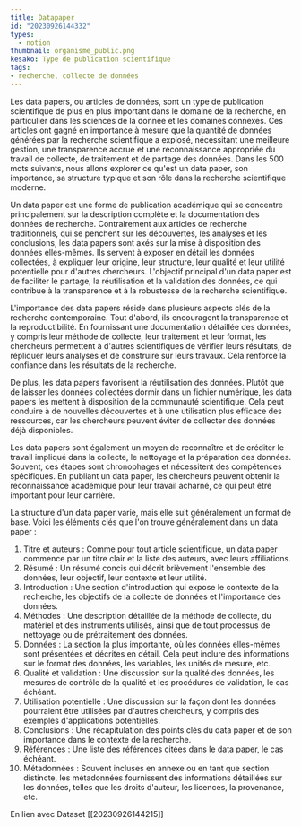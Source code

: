 ```yaml
---
title: Datapaper
id: "20230926144332"
types:
  - notion
thumbnail: organisme_public.png
kesako: Type de publication scientifique
tags:
- recherche, collecte de données 
---
```


Les data papers, ou articles de données, sont un type de publication scientifique de plus en plus important dans le domaine de la recherche, en particulier dans les sciences de la donnée et les domaines connexes. Ces articles ont gagné en importance à mesure que la quantité de données générées par la recherche scientifique a explosé, nécessitant une meilleure gestion, une transparence accrue et une reconnaissance appropriée du travail de collecte, de traitement et de partage des données. Dans les 500 mots suivants, nous allons explorer ce qu'est un data paper, son importance, sa structure typique et son rôle dans la recherche scientifique moderne.

Un data paper est une forme de publication académique qui se concentre principalement sur la description complète et la documentation des données de recherche. Contrairement aux articles de recherche traditionnels, qui se penchent sur les découvertes, les analyses et les conclusions, les data papers sont axés sur la mise à disposition des données elles-mêmes. Ils servent à exposer en détail les données collectées, à expliquer leur origine, leur structure, leur qualité et leur utilité potentielle pour d'autres chercheurs. L'objectif principal d'un data paper est de faciliter le partage, la réutilisation et la validation des données, ce qui contribue à la transparence et à la robustesse de la recherche scientifique.

L'importance des data papers réside dans plusieurs aspects clés de la recherche contemporaine. Tout d'abord, ils encouragent la transparence et la reproductibilité. En fournissant une documentation détaillée des données, y compris leur méthode de collecte, leur traitement et leur format, les chercheurs permettent à d'autres scientifiques de vérifier leurs résultats, de répliquer leurs analyses et de construire sur leurs travaux. Cela renforce la confiance dans les résultats de la recherche.

De plus, les data papers favorisent la réutilisation des données. Plutôt que de laisser les données collectées dormir dans un fichier numérique, les data papers les mettent à disposition de la communauté scientifique. Cela peut conduire à de nouvelles découvertes et à une utilisation plus efficace des ressources, car les chercheurs peuvent éviter de collecter des données déjà disponibles.

Les data papers sont également un moyen de reconnaître et de créditer le travail impliqué dans la collecte, le nettoyage et la préparation des données. Souvent, ces étapes sont chronophages et nécessitent des compétences spécifiques. En publiant un data paper, les chercheurs peuvent obtenir la reconnaissance académique pour leur travail acharné, ce qui peut être important pour leur carrière.

La structure d'un data paper varie, mais elle suit généralement un format de base. Voici les éléments clés que l'on trouve généralement dans un data paper :

1.  Titre et auteurs : Comme pour tout article scientifique, un data paper commence par un titre clair et la liste des auteurs, avec leurs affiliations.
2.  Résumé : Un résumé concis qui décrit brièvement l'ensemble des données, leur objectif, leur contexte et leur utilité.
3.  Introduction : Une section d'introduction qui expose le contexte de la recherche, les objectifs de la collecte de données et l'importance des données.
4.  Méthodes : Une description détaillée de la méthode de collecte, du matériel et des instruments utilisés, ainsi que de tout processus de nettoyage ou de prétraitement des données.
5.  Données : La section la plus importante, où les données elles-mêmes sont présentées et décrites en détail. Cela peut inclure des informations sur le format des données, les variables, les unités de mesure, etc.
6.  Qualité et validation : Une discussion sur la qualité des données, les mesures de contrôle de la qualité et les procédures de validation, le cas échéant.
7.  Utilisation potentielle : Une discussion sur la façon dont les données pourraient être utilisées par d'autres chercheurs, y compris des exemples d'applications potentielles.
8.  Conclusions : Une récapitulation des points clés du data paper et de son importance dans le contexte de la recherche.
9.  Références : Une liste des références citées dans le data paper, le cas échéant.
10. Métadonnées : Souvent incluses en annexe ou en tant que section distincte, les métadonnées fournissent des informations détaillées sur les données, telles que les droits d'auteur, les licences, la provenance, etc.

En lien avec Dataset [[20230926144215]]
